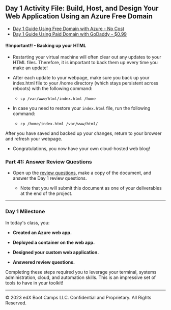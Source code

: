 ## Day 1 Activity File: Build, Host, and Design Your Web Application Using an Azure Free Domain

- [Day 1 Guide Using Free Domain with Azure - No Cost](https://docs.google.com/document/d/1NTiTeEeCRCIrI99Vp9XoeEsjEvVedNx4Qb1wK1yK2nM/edit) 
- [Day 1 Guide Using Paid Domain with GoDaddy - $0.99](https://docs.google.com/document/d/1C1Kv1aqOVh5zMikkJKwn_ooxqWQePpb_JlNDPa0d-H8/edit?usp=sharing) 

#### !!Important!! - Backing up your HTML

- Restarting your virtual machine will often clear out any updates to your HTML files. Therefore, it is important to back them up every time you make an update!

- After each update to your webpage, make sure you back up your index.html file to your /home directory (which stays persistent across reboots) with the following command:

  - `cp /var/www/html/index.html /home` 

- In case you need to restore your `index.html` file, run the following command:

  - `cp /home/index.html /var/www/html/ `

After you have saved and backed up your changes, return to your browser and refresh your webpage.

  - Congratulations, you now have your own cloud-hosted web blog!

### Part 41: Answer Review Questions

- Open up the [review questions](https://docs.google.com/document/d/1VoWNPNUvobnVj7F6oM2wnVO0vViaZlzgIUs43adVw1U/edit?usp=sharing), make a copy of the document, and answer the Day 1 review questions. 

   - Note that you will submit this document as one of your deliverables at the end of the project.

---

### Day 1 Milestone

In today's class, you:
  - **Created an Azure web app.** 

  - **Deployed a container on the web app.**

  - **Designed your custom web application.**

  - **Answered review questions.**

Completing these steps required you to leverage your terminal, systems administration, cloud, and automation skills. This is an impressive set of tools to have in your toolkit!

---

© 2023 edX Boot Camps LLC. Confidential and Proprietary. All Rights Reserved.  
